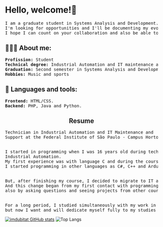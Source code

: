 <h1>Hello, welcome!🤖</h1>
<pre>I am a graduate student in Systems Analysis and Development.
I'm looking for opportunities and I'll be documenting my evolution as a developer!
I hope I can count on your collaboration and also be able to collaborate through my knowledge!</pre>

<h2>👨🏻‍💻 About me:</h2>
<pre><b>Profission:</b> Student
<b>Technical degree:</b> Industrial Automation and IT maintenance and support.
<b>Graduation:</b> Second semester in Systems Analysis and Development.
<b>Hobbies:</b> Music and sports</pre>

<h2>🧰 Languages and tools:</h2>
<pre><b>Frontend:</b> HTML/CSS.
<b>Backend:</b> PHP, Java and Python.</pre>

<h2 align="center">Resume</h2>
<pre>Technician in Industrial Automation and IT Maintenance and
Support at the Federal Institute of São Paulo - Campus Hortolândia.
<br>
I started in programming when I was 16 years old during technicial in
Industrial Automation.
My first experience was with language C and during the course
I started programming in other languages as C#, C++ and Arduino language!
<br>
But, after finishing my course, I decided to migrate to IT area.
And this change began from my first contact with programming and 
also by asking questions and seeing projects from other courses that existed at the Institute.
<br>
For a long period, I studied simultaneously with my work in another area,
but now I want and will dedicate myself fully to my studies and my development as a developer.
</pre>

[![imdubitat GitHub stats](https://github-readme-stats.vercel.app/api?username=imdubitat)](https://github.com/imdubitat/github-readme-stats)
![Top Langs](https://github-readme-stats.vercel.app/api/top-langs/?username=imdubitat&size_weight=0.5&count_weight=0.5)
